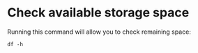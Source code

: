 # Check available storage space

Running this command will allow you to check remaining space:

`df -h`
